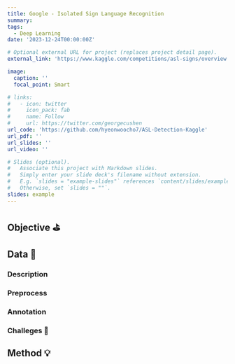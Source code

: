```yaml
---
title: Google - Isolated Sign Language Recognition 
summary: 
tags:
  - Deep Learning
date: '2023-12-24T00:00:00Z'

# Optional external URL for project (replaces project detail page).
external_link: 'https://www.kaggle.com/competitions/asl-signs/overview'

image:
  caption: ''
  focal_point: Smart

# links:
#   - icon: twitter
#     icon_pack: fab
#     name: Follow
#     url: https://twitter.com/georgecushen
url_code: 'https://github.com/hyeonwoocho7/ASL-Detection-Kaggle'
url_pdf: ''
url_slides: ''
url_video: ''

# Slides (optional).
#   Associate this project with Markdown slides.
#   Simply enter your slide deck's filename without extension.
#   E.g. `slides = "example-slides"` references `content/slides/example-slides.md`.
#   Otherwise, set `slides = ""`.
slides: example
---
```


## Objective ⛳️

## Data 📝
### Description

### Preprocess

### Annotation

### Challeges 🤔


## Method 💡

